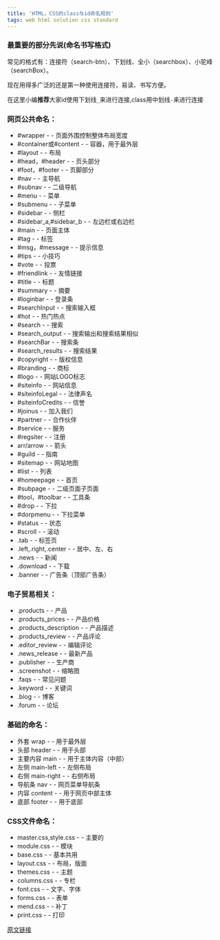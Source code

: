 ```yaml
---
title: 'HTML，CSS的class与id命名规则'
tags: web html solution css standard
---
```


### 最重要的部分先说(命名书写格式)

常见的格式有：连接符（search-btn）、下划线、全小（searchbox）、小驼峰（searchBox）。

现在用得多广泛的还是第一种使用连接符，易读、书写方便。

在这里小编**推荐**大家id使用下划线`_`来进行连接,class用中划线`-`来进行连接


### 网页公共命名：  
- #wrapper - - 页面外围控制整体布局宽度  
- #container或#content - - 容器，用于最外层  
- #layout -   -   布局  
- #head，#header   -   -   页头部分  
- #foot，#footer   -   -   页脚部分  
- #nav    -   -   主导航  
- #subnav -   -   二级导航  
- #menu   -   -   菜单  
- #submenu    -   -   子菜单  
- #sidebar    -   -   侧栏  
- #sidebar_a,#sidebar_b   -   -   左边栏或右边栏  
- #main   -   -   页面主体  
- #tag    -   -   标签  
- #msg，#message   -   -   提示信息  
- #tips   -   -   小技巧  
- #vote   -   -   投票  
- #friendlink -   -   友情链接  
- #title  -   -   标题  
- #summary    -   -   摘要  
- #loginbar   -   -   登录条  
- #searchInput    -   -   搜索输入框  
- #hot    -   -   热门热点  
- #search -   -   搜索  
- #search_output  -   -   搜索输出和搜索结果相似  
- #searchBar  -   -   搜索条  
- #search_results -   -   搜索结果  
- #copyright  -   -   版权信息  
- #branding   -   -   商标  
- #logo   -   -   网站LOGO标志  
- #siteinfo   -   -   网站信息  
- #siteinfoLegal  -   -   法律声名  
- #siteinfoCredits    -   -   信誉  
- #joinus -   -   加入我们  
- #partner    -   -   合作伙伴  
- #service    -   -   服务  
- #regsiter   -   -   注册  
- arr/arrow   -   -   箭头  
- #guild  -   -   指南  
- #sitemap    -   -   网站地图  
- #list   -   -   列表  
- #homeepage  -   -   首页  
- #subpage    -   -   二级页面子页面  
- #tool，#toolbar  -   -   工具条  
- #drop   -   -   下拉  
- #dorpmenu   -   -   下拉菜单  
- #status -   -   状态  
- #scroll -   -   滚动  
- .tab    -   -   标签页  
- .left,.right,.center    -   -   居中、左、右  
- .news   -   -   新闻  
- .download   -   -   下载  
- .banner -   -   广告条（顶部广告条）



### 电子贸易相关：  
- .products - - 产品  
- .products_prices  -   -   产品价格  
- .products_description -   -   产品描述  
- .products_review  -   -   产品评论  
- .editor_review    -   -   编辑评论  
- .news_release -   -   最新产品  
- .publisher    -   -   生产商  
- .screenshot   -   -   缩略图  
- .faqs -   -   常见问题  
- .keyword  -   -   关键词  
- .blog -   -   博客  
- .forum    -   -   论坛

### 基础的命名：  
- 外套 wrap - - 用于最外层  
- 头部 header - - 用于头部  
- 主要内容 main - - 用于主体内容（中部）  
- 左侧 main-left - - 左侧布局  
- 右侧 main-right - - 右侧布局  
- 导航条 nav - - 网页菜单导航条  
- 内容 content - - 用于网页中部主体  
- 底部 footer - - 用于底部

### CSS文件命名：  
- master.css,style.css  -   -   主要的  
- module.css    -   -   模块  
- base.css  -   -   基本共用  
- layout.css    -   -   布局，版面  
- themes.css    -   -   主题  
- columns.css   -   -   专栏  
- font.css  -   -   文字、字体  
- forms.css -   -   表单  
- mend.css  -   -   补丁  
- print.css -   -   打印


[原文链接](https://www.freexyz.cn/dev/1303da806f11ee65093a2542fcab6c45.html)
